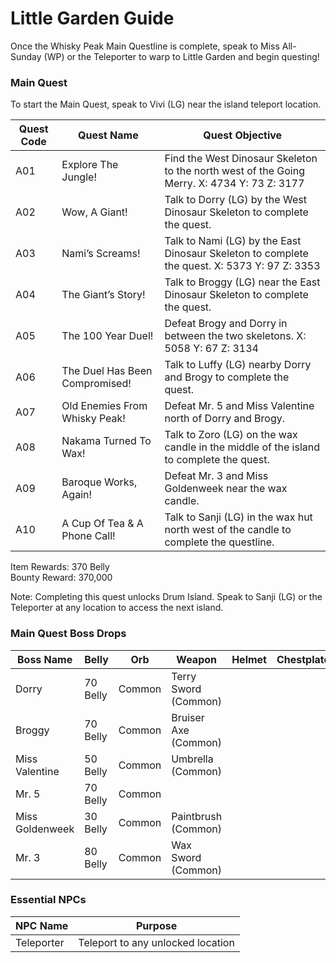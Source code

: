 # Little Garden Guide

Once the Whisky Peak Main Questline is complete, speak to Miss All-Sunday (WP) or the Teleporter to warp to Little Garden and begin questing!

### Main Quest

To start the Main Quest, speak to Vivi (LG) near the island teleport location.

| Quest Code| Quest Name                    | Quest Objective|
|-----------|-----------                    |-----------|
| A01       | Explore The Jungle!           |Find the West Dinosaur Skeleton to the north west of the Going Merry. X: 4734 Y: 73 Z: 3177|
| A02       | Wow, A Giant!                 |Talk to Dorry (LG) by the West Dinosaur Skeleton to complete the quest.|
| A03       | Nami’s Screams!               |Talk to Nami (LG) by the East Dinosaur Skeleton to complete the quest. X: 5373 Y: 97 Z: 3353|
| A04       | The Giant’s Story!            |Talk to Broggy (LG) near the East Dinosaur Skeleton to complete the quest.|
| A05       | The 100 Year Duel!            |Defeat Brogy and Dorry in between the two skeletons. X: 5058 Y: 67 Z: 3134|
| A06       | The Duel Has Been Compromised!|Talk to Luffy (LG) nearby Dorry and Brogy to complete the quest.|
| A07       | Old Enemies From Whisky Peak! |Defeat Mr. 5 and Miss Valentine north of Dorry and Brogy.|
| A08       | Nakama Turned To Wax!         |Talk to Zoro (LG) on the wax candle in the middle of the island to complete the quest.|
| A09       | Baroque Works, Again!         |Defeat Mr. 3 and Miss Goldenweek near the wax candle.|
| A10       | A Cup Of Tea & A Phone Call!  |Talk to Sanji (LG) in the wax hut north west of the candle to complete the questline.|

Item Rewards: 370 Belly<br>
Bounty Reward: 370,000

Note: Completing this quest unlocks Drum Island. Speak to Sanji (LG) or the Teleporter at any location to access the next island.

### Main Quest Boss Drops

| Boss Name      | Belly    | Orb    | Weapon               | Helmet    | Chestplate | Leggings  | Boots     | Other           |
|-----------     |----------|--------|-----------           |-----------|----------- |-----------|-----------|-----------      |
| Dorry          | 70 Belly | Common | Terry Sword (Common) |           |            |           |           |                 |
| Broggy         | 70 Belly | Common | Bruiser Axe (Common) |           |            |           |           |                 |
| Miss Valentine | 50 Belly | Common | Umbrella (Common)    |           |            |           |           | Kilo Fragment   |
| Mr. 5          | 70 Belly | Common |                      |           |            |           |           | Bomu Fragment   |
| Miss Goldenweek| 30 Belly | Common | Paintbrush (Common)  |           |            |           |           |                 |
| Mr. 3          | 80 Belly | Common | Wax Sword (Common)   |           |            |           |           | Doru Fragment   |


### Essential NPCs

| NPC Name         | Purpose                                        |
|-------------     |-----------                                     |
| Teleporter       | Teleport to any unlocked location              |